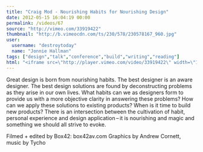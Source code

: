 ```yaml
---
title: "Craig Mod - Nourishing Habits for Nourishing Design"
date: 2012-05-15 16:04:19 00:00
permalink: /videos/67
source: "http://vimeo.com/33919422"
thumbnail: "http://b.vimeocdn.com/ts/230/578/230578167_960.jpg"
user:
  username: "destroytoday"
  name: "Jonnie Hallman"
tags: ["design","talk","conference","build","writing","reading"]
html: "<iframe src=\"http://player.vimeo.com/video/33919422\" width=\"1280\" height=\"720\" frameborder=\"0\" webkitallowfullscreen mozallowfullscreen allowfullscreen></iframe>"
---
```


Great design is born from nourishing habits. The best designer is an aware designer. The best design solutions are found by deconstructing problems as they arise in our own lives. What habits can we as designers form to provide us with a more objective clarity in answering these problems? How can we apply these solutions to existing products? When is it time to build new products? There is an intersection between the cultivation of habit, personal experience and design application – it is nourishing and magic and something we should all strive to evoke.

Filmed + edited by Box42: box42av.com
Graphics by Andrew Cornett, music by Tycho